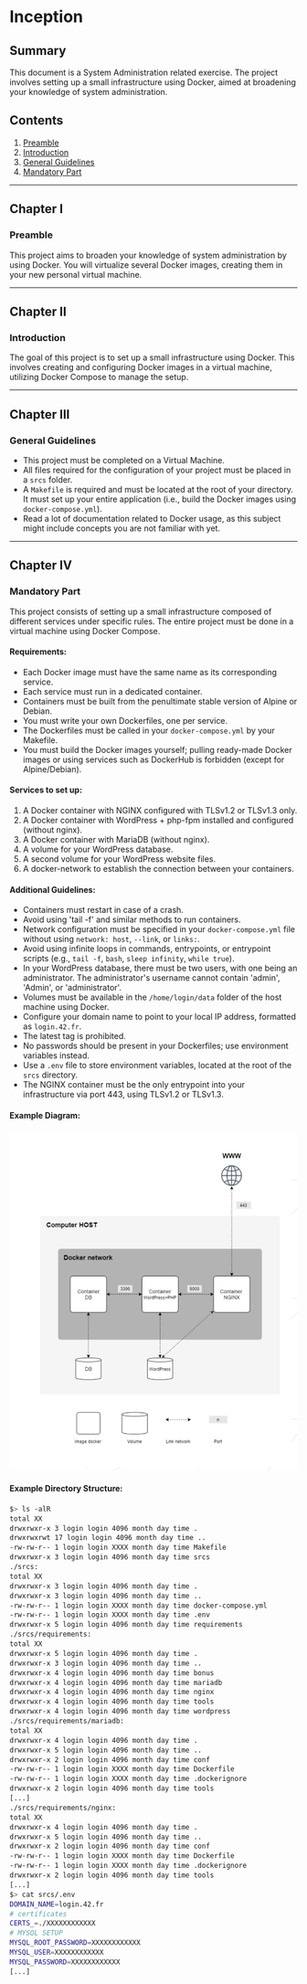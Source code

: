 # Inception

## Summary
This document is a System Administration related exercise. The project involves setting up a small infrastructure using Docker, aimed at broadening your knowledge of system administration.

## Contents
1. [Preamble](#preamble)
2. [Introduction](#introduction)
3. [General Guidelines](#general-guidelines)
4. [Mandatory Part](#mandatory-part)

---

## Chapter I
### Preamble
This project aims to broaden your knowledge of system administration by using Docker. You will virtualize several Docker images, creating them in your new personal virtual machine.

---

## Chapter II
### Introduction
The goal of this project is to set up a small infrastructure using Docker. This involves creating and configuring Docker images in a virtual machine, utilizing Docker Compose to manage the setup.

---

## Chapter III
### General Guidelines
- This project must be completed on a Virtual Machine.
- All files required for the configuration of your project must be placed in a `srcs` folder.
- A `Makefile` is required and must be located at the root of your directory. It must set up your entire application (i.e., build the Docker images using `docker-compose.yml`).
- Read a lot of documentation related to Docker usage, as this subject might include concepts you are not familiar with yet.

---

## Chapter IV
### Mandatory Part
This project consists of setting up a small infrastructure composed of different services under specific rules. The entire project must be done in a virtual machine using Docker Compose.

#### Requirements:
- Each Docker image must have the same name as its corresponding service.
- Each service must run in a dedicated container.
- Containers must be built from the penultimate stable version of Alpine or Debian.
- You must write your own Dockerfiles, one per service.
- The Dockerfiles must be called in your `docker-compose.yml` by your Makefile.
- You must build the Docker images yourself; pulling ready-made Docker images or using services such as DockerHub is forbidden (except for Alpine/Debian).

#### Services to set up:
1. A Docker container with NGINX configured with TLSv1.2 or TLSv1.3 only.
2. A Docker container with WordPress + php-fpm installed and configured (without nginx).
3. A Docker container with MariaDB (without nginx).
4. A volume for your WordPress database.
5. A second volume for your WordPress website files.
6. A docker-network to establish the connection between your containers.

#### Additional Guidelines:
- Containers must restart in case of a crash.
- Avoid using 'tail -f' and similar methods to run containers.
- Network configuration must be specified in your `docker-compose.yml` file without using `network: host`, `--link`, or `links:`.
- Avoid using infinite loops in commands, entrypoints, or entrypoint scripts (e.g., `tail -f`, `bash`, `sleep infinity`, `while true`).
- In your WordPress database, there must be two users, with one being an administrator. The administrator's username cannot contain 'admin', 'Admin', or 'administrator'.
- Volumes must be available in the `/home/login/data` folder of the host machine using Docker.
- Configure your domain name to point to your local IP address, formatted as `login.42.fr`.
- The latest tag is prohibited.
- No passwords should be present in your Dockerfiles; use environment variables instead.
- Use a `.env` file to store environment variables, located at the root of the `srcs` directory.
- The NGINX container must be the only entrypoint into your infrastructure via port 443, using TLSv1.2 or TLSv1.3.

#### Example Diagram:
![Example Diagram](diagram.png)

#### Example Directory Structure:
```sh
$> ls -alR
total XX
drwxrwxr-x 3 login login 4096 month day time .
drwxrwxrwt 17 login login 4096 month day time ..
-rw-rw-r-- 1 login login XXXX month day time Makefile
drwxrwxr-x 3 login login 4096 month day time srcs
./srcs:
total XX
drwxrwxr-x 3 login login 4096 month day time .
drwxrwxr-x 3 login login 4096 month day time ..
-rw-rw-r-- 1 login login XXXX month day time docker-compose.yml
-rw-rw-r-- 1 login login XXXX month day time .env
drwxrwxr-x 5 login login 4096 month day time requirements
./srcs/requirements:
total XX
drwxrwxr-x 5 login login 4096 month day time .
drwxrwxr-x 3 login login 4096 month day time ..
drwxrwxr-x 4 login login 4096 month day time bonus
drwxrwxr-x 4 login login 4096 month day time mariadb
drwxrwxr-x 4 login login 4096 month day time nginx
drwxrwxr-x 4 login login 4096 month day time tools
drwxrwxr-x 4 login login 4096 month day time wordpress
./srcs/requirements/mariadb:
total XX
drwxrwxr-x 4 login login 4096 month day time .
drwxrwxr-x 5 login login 4096 month day time ..
drwxrwxr-x 2 login login 4096 month day time conf
-rw-rw-r-- 1 login login XXXX month day time Dockerfile
-rw-rw-r-- 1 login login XXXX month day time .dockerignore
drwxrwxr-x 2 login login 4096 month day time tools
[...]
./srcs/requirements/nginx:
total XX
drwxrwxr-x 4 login login 4096 month day time .
drwxrwxr-x 5 login login 4096 month day time ..
drwxrwxr-x 2 login login 4096 month day time conf
-rw-rw-r-- 1 login login XXXX month day time Dockerfile
-rw-rw-r-- 1 login login XXXX month day time .dockerignore
drwxrwxr-x 2 login login 4096 month day time tools
[...]
$> cat srcs/.env
DOMAIN_NAME=login.42.fr
# certificates
CERTS_=./XXXXXXXXXXXX
# MYSQL SETUP
MYSQL_ROOT_PASSWORD=XXXXXXXXXXXX
MYSQL_USER=XXXXXXXXXXXX
MYSQL_PASSWORD=XXXXXXXXXXXX
[...]
